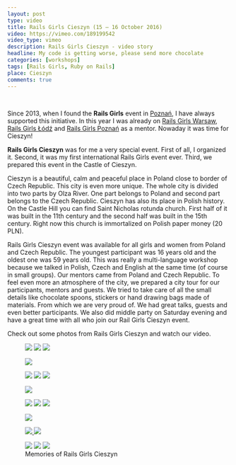 ```yaml
---
layout: post
type: video
title: Rails Girls Cieszyn (15 – 16 October 2016)
video: https://vimeo.com/189199542
video_type: vimeo
description: Rails Girls Cieszyn - video story
headline: My code is getting worse, please send more chocolate
categories: [workshops]
tags: [Rails Girls, Ruby on Rails]
place: Cieszyn
comments: true
---
```


<br>

Since 2013, when I found the **Rails Girls** event in <a href="{{ site.baseurl }}/rails-girls-rules" title="Rails Girls Poznań - Me as a participant">Poznań</a>, I have always supported this initiative. In this year I was already on <a href="{{ site.baseurl }}/rails-girls-warsaw-2016" title="Rails Girls Warsaw - video story">Rails Girls Warsaw</a>, <a href="{{ site.baseurl }}/rails-girls-lodz" title="Rails Girls Łódź - video story">Rails Girls Łódź</a> and <a href="{{ site.baseurl }}/rails-girls-poznan" title="Rails Girls Poznań - video story">Rails Girls Poznań</a> as a mentor. Nowaday it was time for Cieszyn!

**Rails Girls Cieszyn** was for me a very special event. First of all, I organized it. Second, it was my first international Rails Girls event ever. Third, we prepared this event in the Castle of Cieszyn.

Cieszyn is a beautiful, calm and peaceful place in Poland close to border of Czech Republic. This city is even more unique. The whole city is divided into two parts by Olza River. One part belongs to Poland and second part belongs to the Czech Republic. Cieszyn has also its place in Polish history. On the Castle Hill you can find Saint Nicholas rotunda church. First half of it was built in the 11th century and the second half was built in the 15th century. Right now this church is immortalized on Polish paper money (20 PLN).

Rails Girls Cieszyn event was available for all girls and women from Poland and Czech Republic. The youngest participant was 16 years old and the oldest one was 59 years old. This was really a multi-language workshop because we talked in Polish, Czech and English at the same time (of course in small groups). Our mentors came from Poland and Czech Republic. To feel even more an atmosphere of the city, we prepared a city tour for our participants, mentors and guests. We tried to take care of all the small details like chocolate spoons, stickers or hand drawing bags made of materials. From which we are very proud of. We had great talks, guests and even better participants. We also did middle party on Saturday evening and have a great time with all who join our Rail Girls Cieszyn event.

Check out some photos from Rails Girls Cieszyn and watch our video.

<figure class="third">
  <a href="{{ site.baseurl_root }}/images/rails-girls-cieszyn/city-tour.jpg"><img src="{{ site.baseurl_root }}/images/rails-girls-cieszyn/thumbs/city-tour.jpg"></a>
  <a href="{{ site.baseurl_root }}/images/rails-girls-cieszyn/city-tour-rotunda.jpg"><img src="{{ site.baseurl_root }}/images/rails-girls-cieszyn/thumbs/city-tour-rotunda.jpg"></a>
  <a href="{{ site.baseurl_root }}/images/rails-girls-cieszyn/city-tour-park-pokoju.jpg"><img src="{{ site.baseurl_root }}/images/rails-girls-cieszyn/thumbs/city-tour-park-pokoju.jpg"></a>
</figure>
<figure>
  <a href="{{ site.baseurl_root }}/images/rails-girls-cieszyn/registration.jpg"><img src="{{ site.baseurl_root }}/images/rails-girls-cieszyn/thumbs/registration.jpg"></a>
</figure>
<figure class="third">
  <a href="{{ site.baseurl_root }}/images/rails-girls-cieszyn/before-start.jpg"><img src="{{ site.baseurl_root }}/images/rails-girls-cieszyn/thumbs/before-start.jpg"></a>
  <a href="{{ site.baseurl_root }}/images/rails-girls-cieszyn/city-tour-uliczka-cieszynskich-kobiet.jpg"><img src="{{ site.baseurl_root }}/images/rails-girls-cieszyn/thumbs/city-tour-uliczka-cieszynskich-kobiet.jpg"></a>
  <a href="{{ site.baseurl_root }}/images/rails-girls-cieszyn/we-almost-starting.jpg"><img src="{{ site.baseurl_root }}/images/rails-girls-cieszyn/thumbs/we-almost-starting.jpg"></a>
</figure>
<figure>
  <a href="{{ site.baseurl_root }}/images/rails-girls-cieszyn/few-words-on-start.jpg"><img src="{{ site.baseurl_root }}/images/rails-girls-cieszyn/thumbs/few-words-on-start.jpg"></a>
</figure>
<figure class="third">
  <a href="{{ site.baseurl_root }}/images/rails-girls-cieszyn/chocolate-spoons.jpg"><img src="{{ site.baseurl_root }}/images/rails-girls-cieszyn/thumbs/chocolate-spoons.jpg"></a>
  <a href="{{ site.baseurl_root }}/images/rails-girls-cieszyn/rails-girls-coffee-cup.jpg"><img src="{{ site.baseurl_root }}/images/rails-girls-cieszyn/thumbs/rails-girls-coffee-cup.jpg"></a>
  <a href="{{ site.baseurl_root }}/images/rails-girls-cieszyn/stickers.jpg"><img src="{{ site.baseurl_root }}/images/rails-girls-cieszyn/thumbs/stickers.jpg"></a>
</figure>
<figure>
  <a href="{{ site.baseurl_root }}/images/rails-girls-cieszyn/sunday-hug.jpg"><img src="{{ site.baseurl_root }}/images/rails-girls-cieszyn/thumbs/sunday-hug.jpg"></a>
</figure>
<figure class="half">
  <a href="{{ site.baseurl_root }}/images/rails-girls-cieszyn/coding.jpg">
    <img src="{{ site.baseurl_root }}/images/rails-girls-cieszyn/thumbs/coding.jpg">
  </a>
  <a href="{{ site.baseurl_root }}/images/rails-girls-cieszyn/work-in-progress.jpg">
    <img src="{{ site.baseurl_root }}/images/rails-girls-cieszyn/thumbs/work-in-progress.jpg">
  </a>
</figure>
<figure class="third">
  <a href="{{ site.baseurl_root }}/images/rails-girls-cieszyn/middle-party-mentors.jpg"><img src="{{ site.baseurl_root }}/images/rails-girls-cieszyn/thumbs/middle-party-mentors.jpg"></a>
  <a href="{{ site.baseurl_root }}/images/rails-girls-cieszyn/middle-party-some-participants.jpg"><img src="{{ site.baseurl_root }}/images/rails-girls-cieszyn/thumbs/middle-party-some-participants.jpg"></a>
  <a href="{{ site.baseurl_root }}/images/rails-girls-cieszyn/middle-party-other-participants.jpg"><img src="{{ site.baseurl_root }}/images/rails-girls-cieszyn/thumbs/middle-party-other-participants.jpg"></a>
  <figcaption>Memories of Rails Girls Cieszyn</figcaption>
</figure>
